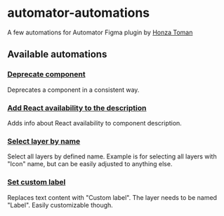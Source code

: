 # automator-automations

A few automations for Automator Figma plugin by [Honza Toman](https://twitter.com/HonzaTmn)

## Available automations

### [Deprecate component](https://github.com/honzatmn/automator-automations/blob/main/automations/deprecate-components.json)

Deprecates a component in a consistent way.

### [Add React availability to the description](https://github.com/honzatmn/automator-automations/blob/main/automations/add-react-info.json)

Adds info about React availability to component description.

### [Select layer by name](https://github.com/honzatmn/automator-automations/blob/main/automations/select-layers-by-name.json)

Select all layers by defined name.
Example is for selecting all layers with "Icon" name, but can be easily adjusted to anything else.

### [Set custom label](https://github.com/honzatmn/automator-automations/blob/main/automations/select-custom-label.json)

Replaces text content with "Custom label". The layer needs to be named "Label". Easily customizable though.

